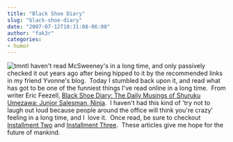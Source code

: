 ```yaml
---
title: "Black Shoe Diary"
slug: "black-shoe-diary"
date: "2007-07-12T10:31:08-06:00"
author: "fak3r"
categories:
- humor
---
```


![tmnt](http://fak3r.com/wp-content/uploads/2007/07/tmnt.jpg)I haven't read McSweeney's in a long time, and only passively checked it out years ago after being hipped to it by the recommended links in my friend Yvonne's blog.  Today I stumbled back upon it, and read what has got to be one of the funniest things I've read online in a long time.  From writer Eric Feezell, [Black Shoe Diary: The Daily Musings of Shuruku Umezawa: Junior Salesman, Ninja](http://www.mcsweeneys.net/2006/7/24feezell.html).  I haven't had this kind of 'try not to laugh out loud because people around the office will think you're crazy' feeling in a long time, and I  love it.  Once read, be sure to checkout [Installment Two](http://www.mcsweeneys.net/2007/1/24feezell.html) and [Installment Three](http://mcsweeneys.net/2007/6/27feezell.html).  These articles give me hope for the future of mankind.
